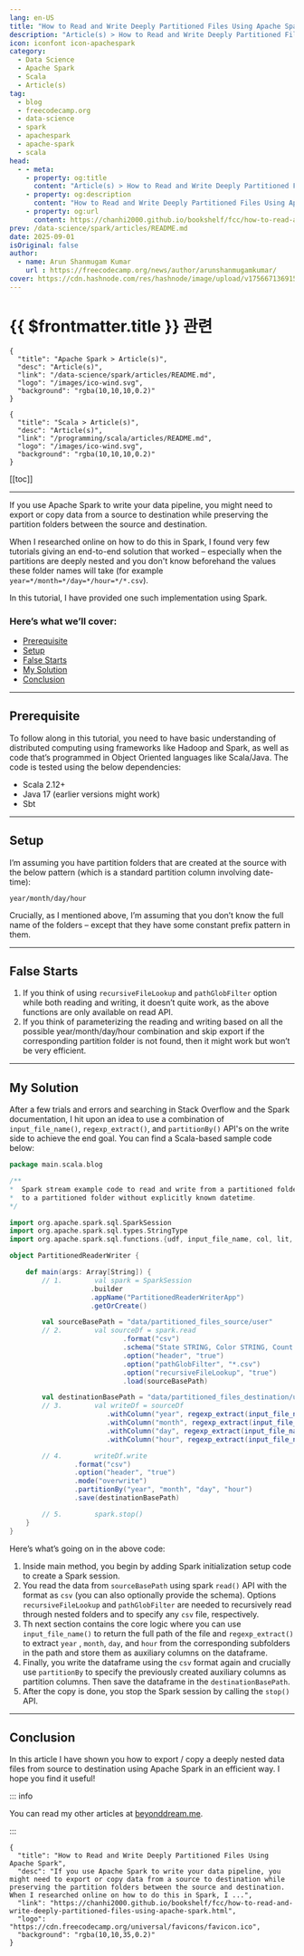 ```yaml
---
lang: en-US
title: "How to Read and Write Deeply Partitioned Files Using Apache Spark"
description: "Article(s) > How to Read and Write Deeply Partitioned Files Using Apache Spark"
icon: iconfont icon-apachespark
category:
  - Data Science
  - Apache Spark
  - Scala
  - Article(s)
tag:
  - blog
  - freecodecamp.org
  - data-science
  - spark
  - apachespark
  - apache-spark
  - scala
head:
  - - meta:
    - property: og:title
      content: "Article(s) > How to Read and Write Deeply Partitioned Files Using Apache Spark"
    - property: og:description
      content: "How to Read and Write Deeply Partitioned Files Using Apache Spark"
    - property: og:url
      content: https://chanhi2000.github.io/bookshelf/fcc/how-to-read-and-write-deeply-partitioned-files-using-apache-spark.html
prev: /data-science/spark/articles/README.md
date: 2025-09-01
isOriginal: false
author:
  - name: Arun Shanmugam Kumar
    url : https://freecodecamp.org/news/author/arunshanmugamkumar/
cover: https://cdn.hashnode.com/res/hashnode/image/upload/v1756671369152/1e620925-6fb6-47fa-8344-86b9d3c7cd02.png
---
```


# {{ $frontmatter.title }} 관련

```component VPCard
{
  "title": "Apache Spark > Article(s)",
  "desc": "Article(s)",
  "link": "/data-science/spark/articles/README.md",
  "logo": "/images/ico-wind.svg",
  "background": "rgba(10,10,10,0.2)"
}
```

```component VPCard
{
  "title": "Scala > Article(s)",
  "desc": "Article(s)",
  "link": "/programming/scala/articles/README.md",
  "logo": "/images/ico-wind.svg",
  "background": "rgba(10,10,10,0.2)"
}
```

[[toc]]

---

<SiteInfo
  name="How to Read and Write Deeply Partitioned Files Using Apache Spark"
  desc="If you use Apache Spark to write your data pipeline, you might need to export or copy data from a source to destination while preserving the partition folders between the source and destination. When I researched online on how to do this in Spark, I ..."
  url="https://freecodecamp.org/news/how-to-read-and-write-deeply-partitioned-files-using-apache-spark"
  logo="https://cdn.freecodecamp.org/universal/favicons/favicon.ico"
  preview="https://cdn.hashnode.com/res/hashnode/image/upload/v1756671369152/1e620925-6fb6-47fa-8344-86b9d3c7cd02.png"/>

If you use Apache Spark to write your data pipeline, you might need to export or copy data from a source to destination while preserving the partition folders between the source and destination.

When I researched online on how to do this in Spark, I found very few tutorials giving an end-to-end solution that worked – especially when the partitions are deeply nested and you don't know beforehand the values these folder names will take (for example `year=*/month=*/day=*/hour=*/*.csv`).

In this tutorial, I have provided one such implementation using Spark.

### Here’s what we’ll cover:

- [Prerequisite](#heading-prerequisite)
- [Setup](#heading-setup)
- [False Starts](#heading-false-starts)
- [My Solution](#heading-my-solution)
- [Conclusion](#heading-conclusion)

---

## Prerequisite

To follow along in this tutorial, you need to have basic understanding of distributed computing using frameworks like Hadoop and Spark, as well as code that’s programmed in Object Oriented languages like Scala/Java. The code is tested using the below dependencies:

- Scala 2.12+
- Java 17 (earlier versions might work)
- Sbt

---

## Setup

I’m assuming you have partition folders that are created at the source with the below pattern (which is a standard partition column involving date-time):

`year/month/day/hour`

Crucially, as I mentioned above, I’m assuming that you don’t know the full name of the folders – except that they have some constant prefix pattern in them.

---

## False Starts

1. If you think of using `recursiveFileLookup` and `pathGlobFilter` option while both reading and writing, it doesn’t quite work, as the above functions are only available on read API.
2. If you think of parameterizing the reading and writing based on all the possible year/month/day/hour combination and skip export if the corresponding partition folder is not found, then it might work but won’t be very efficient.

---

## My Solution

After a few trials and errors and searching in Stack Overflow and the Spark documentation, I hit upon an idea to use a combination of `input_file_name()`, `regexp_extract()`, and `partitionBy()` API's on the write side to achieve the end goal. You can find a Scala-based sample code below:

```scala
package main.scala.blog

/**
*  Spark stream example code to read and write from a partitioned folder
*  to a partitioned folder without explicitly known datetime.
*/

import org.apache.spark.sql.SparkSession
import org.apache.spark.sql.types.StringType
import org.apache.spark.sql.functions.{udf, input_file_name, col, lit, regexp_extract}

object PartitionedReaderWriter {

    def main(args: Array[String]) {
        // 1.        val spark = SparkSession
                    .builder
                    .appName("PartitionedReaderWriterApp")
                    .getOrCreate()

        val sourceBasePath = "data/partitioned_files_source/user"
        // 2.        val sourceDf = spark.read
                            .format("csv")
                            .schema("State STRING, Color STRING, Count INT")
                            .option("header", "true")
                            .option("pathGlobFilter", "*.csv")
                            .option("recursiveFileLookup", "true")
                            .load(sourceBasePath)

        val destinationBasePath = "data/partitioned_files_destination/user"
        // 3.        val writeDf = sourceDf
                        .withColumn("year", regexp_extract(input_file_name(), "year=(\\d{4})", 1))
                        .withColumn("month", regexp_extract(input_file_name(), "month=(\\d{2})", 1))
                        .withColumn("day", regexp_extract(input_file_name(), "day=(\\d{2})", 1))
                        .withColumn("hour", regexp_extract(input_file_name(), "hour=(\\d{2})", 1))

        // 4.        writeDf.write
                .format("csv")
                .option("header", "true")
                .mode("overwrite")
                .partitionBy("year", "month", "day", "hour")
                .save(destinationBasePath)

        // 5.        spark.stop()        
    }
}
```

Here’s what’s going on in the above code:

1. Inside main method, you begin by adding Spark initialization setup code to create a Spark session.
2. You read the data from `sourceBasePath` using spark `read()` API with the format as `csv` (you can also optionally provide the schema). Options `recursiveFileLookup` and `pathGlobFilter` are needed to recursively read through nested folders and to specify any `csv` file, respectively.
3. Th next section contains the core logic where you can use `input_file_name()` to return the full path of the file and `regexp_extract()` to extract `year` , `month`, `day`, and `hour` from the corresponding subfolders in the path and store them as auxiliary columns on the dataframe.
4. Finally, you write the dataframe using the `csv` format again and crucially use `partitionBy` to specify the previously created auxiliary columns as partition columns. Then save the dataframe in the `destinationBasePath`.
5. After the copy is done, you stop the Spark session by calling the `stop()` API.

---

## Conclusion

In this article I have shown you how to export / copy a deeply nested data files from source to destination using Apache Spark in an efficient way. I hope you find it useful!

::: info

You can read my other articles at [<VPIcon icon="fas fa-globe"/>beyonddream.me](https://beyonddream.me/post-1/).

:::

<!-- TODO: add ARTICLE CARD -->
```component VPCard
{
  "title": "How to Read and Write Deeply Partitioned Files Using Apache Spark",
  "desc": "If you use Apache Spark to write your data pipeline, you might need to export or copy data from a source to destination while preserving the partition folders between the source and destination. When I researched online on how to do this in Spark, I ...",
  "link": "https://chanhi2000.github.io/bookshelf/fcc/how-to-read-and-write-deeply-partitioned-files-using-apache-spark.html",
  "logo": "https://cdn.freecodecamp.org/universal/favicons/favicon.ico",
  "background": "rgba(10,10,35,0.2)"
}
```
